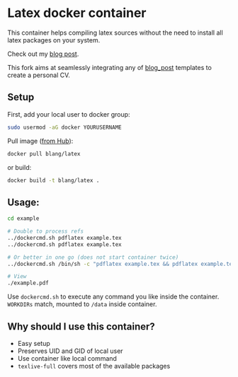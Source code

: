 Latex docker container
=====

This container helps compiling latex sources without the need to install all latex packages on your system.

Check out my [blog post](https://www.blang.io/posts/2015-04_docker-tooling-latex/).

This fork aims at seamlessly integrating any of [blog_post](http://mrzool.cc/tex-boilerplates/) templates to create a personal CV.

Setup
-----
First, add your local user to docker group:
```bash
sudo usermod -aG docker YOURUSERNAME
```

Pull image ([from Hub](https://registry.hub.docker.com/u/blang/latex)):
```bash
docker pull blang/latex
```
or build:
```bash
docker build -t blang/latex .

```

Usage:
-----

```bash
cd example

# Double to process refs
../dockercmd.sh pdflatex example.tex
../dockercmd.sh pdflatex example.tex

# Or better in one go (does not start container twice)
../dockercmd.sh /bin/sh -c "pdflatex example.tex && pdflatex example.tex"

# View
./example.pdf
```
Use `dockercmd.sh` to execute any command you like inside the container. `WORKDIRs` match, mounted to `/data` inside container.

Why should I use this container?
-----

- Easy setup
- Preserves UID and GID of local user
- Use container like local command
- `texlive-full` covers most of the available packages
